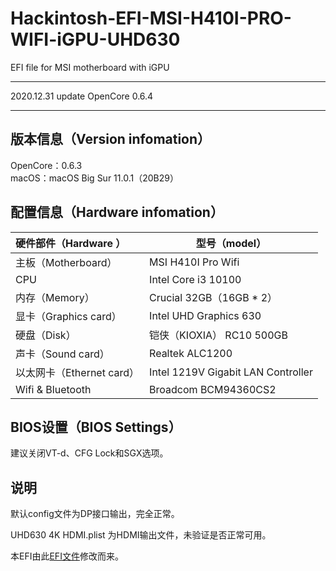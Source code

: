 # Hackintosh-EFI-MSI-H410I-PRO-WIFI-iGPU-UHD630
EFI file for MSI motherboard with iGPU  

----------------------------------------------------------------  
2020.12.31 update OpenCore 0.6.4  

----------------------------------------------------------------  
## 版本信息（Version infomation）  
OpenCore：0.6.3  
macOS：macOS Big Sur 11.0.1（20B29）

## 配置信息（Hardware infomation）  

| 硬件部件（Hardware ）     | 型号（model）                      |
| :------------------------ | ---------------------------------- |
| 主板（Motherboard）       | MSI H410I Pro Wifi                 |
| CPU                       | Intel Core i3 10100                |
| 内存（Memory）            | Crucial 32GB（16GB * 2）           |
| 显卡（Graphics card）     | Intel UHD Graphics 630             |
| 硬盘（Disk）              | 铠侠（KIOXIA） RC10 500GB          |
| 声卡（Sound card）        | Realtek ALC1200                    |
| 以太网卡（Ethernet card） | Intel 1219V Gigabit LAN Controller |
| Wifi & Bluetooth          | Broadcom BCM94360CS2               |
## BIOS设置（BIOS Settings）

建议关闭VT-d、CFG Lock和SGX选项。

## 说明

默认config文件为DP接口输出，完全正常。

UHD630 4K HDMI.plist 为HDMI输出文件，未验证是否正常可用。



本EFI由此[EFI文件](https://github.com/cheneyxx/Hackintosh-10400-B460M-MORTAR)修改而来。
